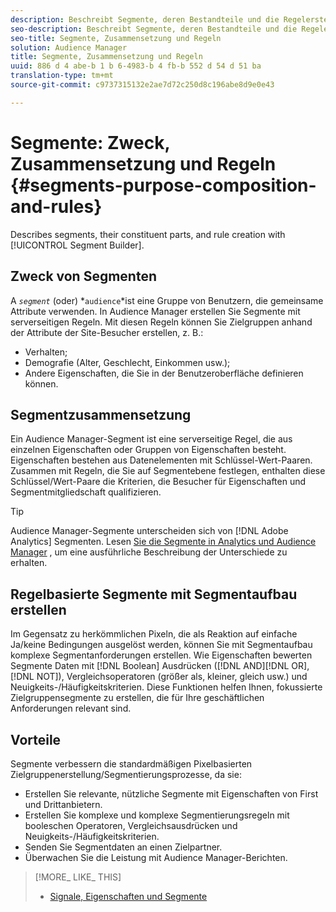 ```yaml
---
description: Beschreibt Segmente, deren Bestandteile und die Regelerstellung mit dem Segmentaufbau.
seo-description: Beschreibt Segmente, deren Bestandteile und die Regelerstellung mit dem Segmentaufbau.
seo-title: Segmente, Zusammensetzung und Regeln
solution: Audience Manager
title: Segmente, Zusammensetzung und Regeln
uuid: 886 d 4 abe-b 1 b 6-4983-b 4 fb-b 552 d 54 d 51 ba
translation-type: tm+mt
source-git-commit: c9737315132e2ae7d72c250d8c196abe8d9e0e43

---
```



# Segmente: Zweck, Zusammensetzung und Regeln {#segments-purpose-composition-and-rules}

Describes segments, their constituent parts, and rule creation with [!UICONTROL Segment Builder].

## Zweck von Segmenten

A *`segment`* (oder) *`audience`*ist eine Gruppe von Benutzern, die gemeinsame Attribute verwenden. In Audience Manager erstellen Sie Segmente mit serverseitigen Regeln. Mit diesen Regeln können Sie Zielgruppen anhand der Attribute der Site-Besucher erstellen, z. B.:

* Verhalten;
* Demografie (Alter, Geschlecht, Einkommen usw.);
* Andere Eigenschaften, die Sie in der Benutzeroberfläche definieren können.

## Segmentzusammensetzung

Ein Audience Manager-Segment ist eine serverseitige Regel, die aus einzelnen Eigenschaften oder Gruppen von Eigenschaften besteht. Eigenschaften bestehen aus Datenelementen mit Schlüssel-Wert-Paaren. Zusammen mit Regeln, die Sie auf Segmentebene festlegen, enthalten diese Schlüssel/Wert-Paare die Kriterien, die Besucher für Eigenschaften und Segmentmitgliedschaft qualifizieren.

>[!TIP]
>
>Audience Manager-Segmente unterscheiden sich von [!DNL Adobe Analytics] Segmenten. Lesen [Sie die Segmente in Analytics und Audience Manager](https://marketing.adobe.com/resources/help/en_US/analytics/audiences/aam-analytics-segments.html) , um eine ausführliche Beschreibung der Unterschiede zu erhalten.

## Regelbasierte Segmente mit Segmentaufbau erstellen

Im Gegensatz zu herkömmlichen Pixeln, die als Reaktion auf einfache Ja/keine Bedingungen ausgelöst werden, können Sie mit Segmentaufbau komplexe Segmentanforderungen erstellen. Wie Eigenschaften bewerten Segmente Daten mit [!DNL Boolean] Ausdrücken ([!DNL AND][!DNL OR], [!DNL NOT]), Vergleichsoperatoren (größer als, kleiner, gleich usw.) und Neuigkeits-/Häufigkeitskriterien. Diese Funktionen helfen Ihnen, fokussierte Zielgruppensegmente zu erstellen, die für Ihre geschäftlichen Anforderungen relevant sind.

## Vorteile

Segmente verbessern die standardmäßigen Pixelbasierten Zielgruppenerstellung/Segmentierungsprozesse, da sie:

* Erstellen Sie relevante, nützliche Segmente mit Eigenschaften von First und Drittanbietern.
* Erstellen Sie komplexe und komplexe Segmentierungsregeln mit booleschen Operatoren, Vergleichsausdrücken und Neuigkeits-/Häufigkeitskriterien.
* Senden Sie Segmentdaten an einen Zielpartner.
* Überwachen Sie die Leistung mit Audience Manager-Berichten.

>[!MORE_ LIKE_ THIS]
>
>* [Signale, Eigenschaften und Segmente](../../reference/signal-trait-segment.md)

